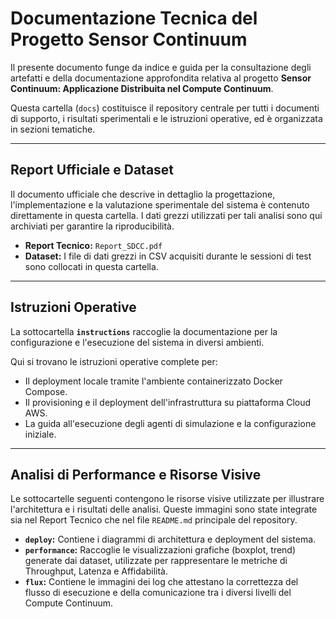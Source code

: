# Documentazione Tecnica del Progetto Sensor Continuum

Il presente documento funge da indice e guida per la consultazione degli artefatti e della documentazione approfondita relativa al progetto **Sensor Continuum: Applicazione Distribuita nel Compute Continuum**.

Questa cartella (`docs`) costituisce il repository centrale per tutti i documenti di supporto, i risultati sperimentali e le istruzioni operative, ed è organizzata in sezioni tematiche.

---

## Report Ufficiale e Dataset

Il documento ufficiale che descrive in dettaglio la progettazione, l'implementazione e la valutazione sperimentale del sistema è contenuto direttamente in questa cartella. I dati grezzi utilizzati per tali analisi sono qui archiviati per garantire la riproducibilità.

* **Report Tecnico:** `Report_SDCC.pdf`
* **Dataset:** I file di dati grezzi in CSV acquisiti durante le sessioni di test sono collocati in questa cartella.

---

## Istruzioni Operative

La sottocartella **`instructions`** raccoglie la documentazione per la configurazione e l'esecuzione del sistema in diversi ambienti.

Qui si trovano le istruzioni operative complete per:
* Il deployment locale tramite l'ambiente containerizzato Docker Compose.
* Il provisioning e il deployment dell'infrastruttura su piattaforma Cloud AWS.
* La guida all'esecuzione degli agenti di simulazione e la configurazione iniziale.

---

## Analisi di Performance e Risorse Visive

Le sottocartelle seguenti contengono le risorse visive utilizzate per illustrare l'architettura e i risultati delle analisi. Queste immagini sono state integrate sia nel Report Tecnico che nel file `README.md` principale del repository.

* **`deploy`:** Contiene i diagrammi di architettura e deployment del sistema.
* **`performance`:** Raccoglie le visualizzazioni grafiche (boxplot, trend) generate dai dataset, utilizzate per rappresentare le metriche di Throughput, Latenza e Affidabilità.
* **`flux`:** Contiene le immagini dei log che attestano la correttezza del flusso di esecuzione e della comunicazione tra i diversi livelli del Compute Continuum.
